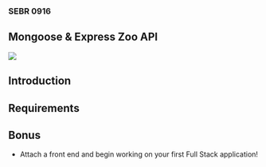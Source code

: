 ### SEBR 0916

## Mongoose & Express Zoo API

![](https://encrypted-tbn0.gstatic.com/images?q=tbn:ANd9GcRZc6-U5i3ZHy1Wv1_zufSI3pNfZEDl8rcC1A&s)

## Introduction


## Requirements


## Bonus
  - Attach a front end and begin working on your first Full Stack application!
